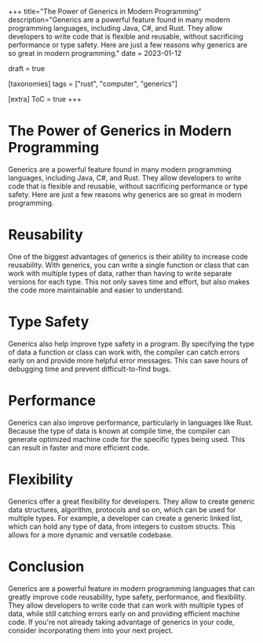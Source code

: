 +++
title="The Power of Generics in Modern Programming"
description="Generics are a powerful feature found in many modern programming languages, including Java, C#, and Rust. They allow developers to write code that is flexible and reusable, without sacrificing performance or type safety. Here are just a few reasons why generics are so great in modern programming."
date = 2023-01-12

draft = true

[taxonomies]
tags = ["rust", "computer", "generics"]

[extra]
ToC = true
+++

# The Power of Generics in Modern Programming

Generics are a powerful feature found in many modern programming languages, including Java, C#, and Rust. They allow developers to write code that is flexible and reusable, without sacrificing performance or type safety. Here are just a few reasons why generics are so great in modern programming.

# Reusability

One of the biggest advantages of generics is their ability to increase code reusability. With generics, you can write a single function or class that can work with multiple types of data, rather than having to write separate versions for each type. This not only saves time and effort, but also makes the code more maintainable and easier to understand.

# Type Safety

Generics also help improve type safety in a program. By specifying the type of data a function or class can work with, the compiler can catch errors early on and provide more helpful error messages. This can save hours of debugging time and prevent difficult-to-find bugs.

# Performance

Generics can also improve performance, particularly in languages like Rust. Because the type of data is known at compile time, the compiler can generate optimized machine code for the specific types being used. This can result in faster and more efficient code.

# Flexibility

Generics offer a great flexibility for developers. They allow to create generic data structures, algorithm, protocols and so on, which can be used for multiple types. For example, a developer can create a generic linked list, which can hold any type of data, from integers to custom structs. This allows for a more dynamic and versatile codebase.

# Conclusion

Generics are a powerful feature in modern programming languages that can greatly improve code reusability, type safety, performance, and flexibility. They allow developers to write code that can work with multiple types of data, while still catching errors early on and providing efficient machine code. If you're not already taking advantage of generics in your code, consider incorporating them into your next project.
